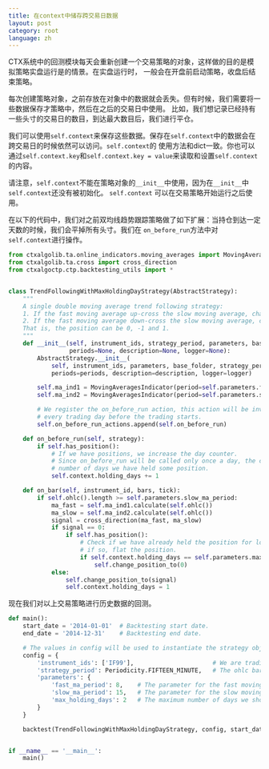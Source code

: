 ```yaml
---
title: 在context中储存跨交易日数据
layout: post
category: root
language: zh
---
```


CTX系统中的回测模块每天会重新创建一个交易策略的对象，这样做的目的是模拟策略实盘运行是的情景。在实盘运行时，
一般会在开盘前启动策略，收盘后结束策略。

每次创建策略对象，之前存放在对象中的数据就会丢失。但有时候，我们需要将一些数据保存才策略中，然后在之后的交易日中使用。
比如，我们想记录已经持有一些头寸的交易日的数目，到达最大数目后，我们进行平仓。

我们可以使用`self.context`来保存这些数据。保存在`self.context`中的数据会在跨交易日的时候依然可以访问。`self.context`的
使用方法和dict一致。你也可以通过`self.context.key`和`self.context.key = value`来读取和设置`self.context`的内容。

请注意，`self.context`不能在策略对象的`__init__`中使用，因为在`__init__`中`self.context`还没有被初始化。 `self.context`
可以在交易策略开始运行之后使用。

在以下的代码中，我们对之前双均线趋势跟踪策略做了如下扩展：当持仓到达一定天数的时候，我们会平掉所有头寸。我们在
`on_before_run`方法中对`self.context`进行操作。


```python
from ctxalgolib.ta.online_indicators.moving_averages import MovingAveragesIndicator
from ctxalgolib.ta.cross import cross_direction
from ctxalgoctp.ctp.backtesting_utils import *


class TrendFollowingWithMaxHoldingDayStrategy(AbstractStrategy):
    """
    A single double moving average trend following strategy:
    1. If the fast moving average up-cross the slow moving average, change position to 1.
    2. If the fast moving average down-cross the slow moving average, change position to -1.
    That is, the position can be 0, -1 and 1.
    """
    def __init__(self, instrument_ids, strategy_period, parameters, base_folder,
                 periods=None, description=None, logger=None):
        AbstractStrategy.__init__(
            self, instrument_ids, parameters, base_folder, strategy_period=strategy_period,
            periods=periods, description=description, logger=logger)

        self.ma_ind1 = MovingAveragesIndicator(period=self.parameters.fast_ma_period)
        self.ma_ind2 = MovingAveragesIndicator(period=self.parameters.slow_ma_period)

        # We register the on_before_run action, this action will be invoked
        # every trading day before the trading starts.
        self.on_before_run_actions.append(self.on_before_run)

    def on_before_run(self, strategy):
        if self.has_position():
            # If we have positions, we increase the day counter.
            # Since on_before_run will be called only once a day, the counter then records the
            # number of days we have held some position.
            self.context.holding_days += 1

    def on_bar(self, instrument_id, bars, tick):
        if self.ohlc().length >= self.parameters.slow_ma_period:
            ma_fast = self.ma_ind1.calculate(self.ohlc())
            ma_slow = self.ma_ind2.calculate(self.ohlc())
            signal = cross_direction(ma_fast, ma_slow)
            if signal == 0:
                if self.has_position():
                    # Check if we have already held the position for long enough,
                    # if so, flat the position.
                    if self.context.holding_days == self.parameters.max_holding_days:
                        self.change_position_to(0)
            else:
                self.change_position_to(signal)
                self.context.holding_days = 1
```

现在我们对以上交易策略进行历史数据的回测。


```python
def main():
    start_date = '2014-01-01'  # Backtesting start date.
    end_date = '2014-12-31'    # Backtesting end date.

    # The values in config will be used to instantiate the strategy objects by the backtest method.
    config = {
        'instrument_ids': ['IF99'],                      # We are trading this future instrument.
        'strategy_period': Periodicity.FIFTEEN_MINUTE,   # The ohlc bar granularity on which trading happens.
        'parameters': {
            'fast_ma_period': 8,    # The parameter for the fast moving average.
            'slow_ma_period': 15,   # The parameter for the slow moving average.
            'max_holding_days': 2   # The maximum number of days we should hold a position.
        }
    }

    backtest(TrendFollowingWithMaxHoldingDayStrategy, config, start_date, end_date)


if __name__ == '__main__':
    main()

```
